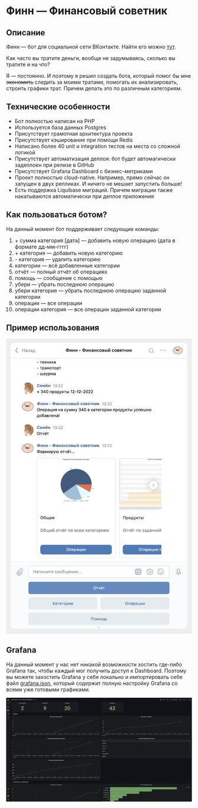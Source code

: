 # Финн — Финансовый советник
## Описание
Финн — бот для социальной сети ВКонтакте. Найти его можно [тут](https://vk.com/finn_advisor).

Как часто вы тратите деньги, вообще не задумываясь, сколько вы тратите и на что?

Я — постоянно. И поэтому я решил создать бота, который помог бы мне ~~экономить~~ следить за моими тратами, 
помогать их анализировать, строить графики трат. Причем делать это по различным категориям.

## Технические особенности

* Бот полностью написан на PHP
* Используется база данных Postgres
* Присутствует грамотная архитектура проекта
* Присутствует кэширование при помощи Redis
* Написано более 40 unit и integration тестов на места со сложной логикой
* Присутствует автоматизация деплоя: бот будет автомагически задеплоен при релизе в GitHub
* Присутствует Grafana Dashboard с бизнес-метриками
* Проект полностью cloud-native. Например, прямо сейчас он запущен в двух репликах. И ничего не мешает запустить больше!
* Есть поддержка Liquibase миграций. Причем миграции также накатываются автоматически при деплое приложения

## Как пользоваться ботом?

На данный момент бот поддерживает следующие команды:
1) \+ сумма категория \[дата\] — добавить новую операцию (дата в формате дд-мм-гггг)
2) \+ категория — добавить новую категорию
3) \- категория — удалить категорию
4) категории — всё добавленные категории
5) отчёт — полный отчёт об операциях
6) помощь — сообщение c помощью
7) убери — убрать последнюю операцию
8) убери категория — убрать последнюю операцию заданной категории
9) операции — все операции
10) операции категория — все операции заданной категории

## Пример использования

![example](.github/static/example.png)

## Grafana

На данный момент у нас нет никакой возможности хостить где-либо Grafana так, чтобы каждый мог получить доступ к Dashboard.
Поэтому вы можете захостить Grafana у себя локально и импортировать себе файл [grafana.json](grafana.json), который
содержит полную настройку Grafana со всеми уже готовыми графиками.

![grafana](.github/static/grafana.png)